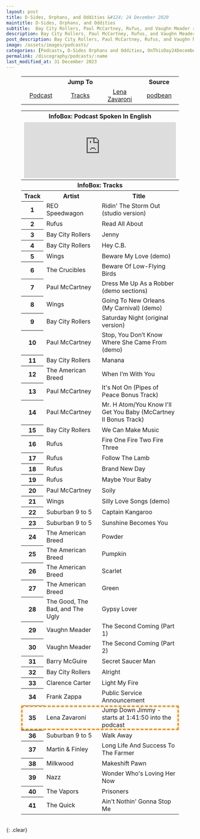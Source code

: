 ```yaml
---
layout: post
title: D-Sides, Orphans, and Oddities &#124; 24 December 2020
maintitle: D-Sides, Orphans, and Oddities
subtitle:  Bay City Rollers, Paul McCartney, Rufus, and Vaughn Meader rarities. It really sells itself
description: Bay City Rollers, Paul McCartney, Rufus, and Vaughn Meader rarities. It really sells itself.
post_description: Bay City Rollers, Paul McCartney, Rufus, and Vaughn Meader rarities. It really sells itself.
image: /assets/images/podcasts/
categories: [Podcasts, D-Sides Orphans and Oddities, OnThisDay24December]
permalink: /discography/podcasts/:name
last_modified_at: 31 December 2023
---
```


<figure class="fig3">
<table style="text-align:center;">
<tr><th colspan="3">Jump To</th><th>Source</th></tr>
<tr><td style="width:25%;"><a href="#infobox1">Podcast</a></td><td style="width:25%;"><a href="#infobox2">Tracks</a></td><td style="width:25%;"><a href="#lena">Lena Zavaroni</a></td><td style="width:25%;"><a class="external-link" href="https://dsides.podbean.com/e/who-was-vaughn-meader">podbean</a></td></tr>
</table>
</figure>

<figure class="fig3">
<table>
<tr id="infobox1"><th colspan="3">InfoBox: Podcast Spoken In English</th></tr>
<tr><td colspan="3"><iframe title="Bay City Rollers, Paul McCartney, Rufus, and Vaughn Meader rarities. It really sells itself." allowtransparency="true" height="150" width="100%" style="border: none; min-width: min(100%, 430px);" scrolling="no" data-name="pb-iframe-player" src="https://www.podbean.com/player-v2/?from=embed&i=se68m-f5c680-pb&share=1&download=1&fonts=Arial&skin=1&font-color=&rtl=0&logo_link=&btn-skin=7&size=150"></iframe></td></tr>
<tr id="infobox2" class="split"><th colspan="3">InfoBox: Tracks</th></tr>
<tr><th style="width:10%; text-align:center;">Track</th><th>Artist</th><th>Title</th></tr>
<tr><th style="width:10%; text-align:center;">1</th><td>REO Speedwagon</td><td>Ridin' The Storm Out (studio version)</td></tr>
<tr><th style="width:10%; text-align:center;">2</th><td>Rufus</td><td>Read All About</td></tr>
<tr><th style="width:10%; text-align:center;">3</th><td>Bay City Rollers</td><td>Jenny</td></tr>
<tr><th style="width:10%; text-align:center;">4</th><td>Bay City Rollers</td><td>Hey C.B.</td></tr>
<tr><th style="width:10%; text-align:center;">5</th><td>Wings</td><td>Beware My Love (demo)</td></tr>
<tr><th style="width:10%; text-align:center;">6</th><td>The Crucibles</td><td>Beware Of Low-Flying Birds</td></tr>
<tr><th style="width:10%; text-align:center;">7</th><td>Paul McCartney</td><td>Dress Me Up As a Robber (demo sections)</td></tr>
<tr><th style="width:10%; text-align:center;">8</th><td>Wings</td><td>Going To New Orleans (My Carnival) (demo)</td></tr>
<tr><th style="width:10%; text-align:center;">9</th><td>Bay City Rollers</td><td>Saturday Night (original version)</td></tr>
<tr><th style="width:10%; text-align:center;">10</th><td>Paul McCartney</td><td>Stop, You Don’t Know Where She Came From (demo)</td></tr>
<tr><th style="width:10%; text-align:center;">11</th><td>Bay City Rollers</td><td>Manana</td></tr>
<tr><th style="width:10%; text-align:center;">12</th><td>The American Breed</td><td>When I’m With You</td></tr>
<tr><th style="width:10%; text-align:center;">13</th><td>Paul McCartney</td><td>It's Not On (Pipes of Peace Bonus Track)</td></tr>
<tr><th style="width:10%; text-align:center;">14</th><td>Paul McCartney</td><td>Mr. H Atom/You Know I'll Get You Baby (McCartney II Bonus Track)</td></tr>
<tr><th style="width:10%; text-align:center;">15</th><td>Bay City Rollers</td><td>We Can Make Music</td></tr>
<tr><th style="width:10%; text-align:center;">16</th><td>Rufus</td><td>Fire One Fire Two Fire Three</td></tr>
<tr><th style="width:10%; text-align:center;">17</th><td>Rufus</td><td>Follow The Lamb</td></tr>
<tr><th style="width:10%; text-align:center;">18</th><td>Rufus</td><td>Brand New Day</td></tr>
<tr><th style="width:10%; text-align:center;">19</th><td>Rufus</td><td>Maybe Your Baby</td></tr>
<tr><th style="width:10%; text-align:center;">20</th><td>Paul McCartney</td><td>Soily</td></tr>
<tr><th style="width:10%; text-align:center;">21</th><td>Wings</td><td>Silly Love Songs (demo)</td></tr>
<tr><th style="width:10%; text-align:center;">22</th><td>Suburban 9 to 5</td><td>Captain Kangaroo</td></tr>
<tr><th style="width:10%; text-align:center;">23</th><td>Suburban 9 to 5</td><td>Sunshine Becomes You</td></tr>
<tr><th style="width:10%; text-align:center;">24</th><td>The American Breed</td><td>Powder</td></tr>
<tr><th style="width:10%; text-align:center;">25</th><td>The American Breed</td><td>Pumpkin</td></tr>
<tr><th style="width:10%; text-align:center;">26</th><td>The American Breed</td><td>Scarlet</td></tr>
<tr><th style="width:10%; text-align:center;">27</th><td>The American Breed</td><td>Green</td></tr>
<tr class="whitespace"><th style="width:10%; text-align:center;">28</th><td>The Good, The Bad, and
 The Ugly</td><td>Gypsy Lover</td></tr>
<tr><th style="width:10%; text-align:center;">29</th><td>Vaughn Meader</td><td>The Second Coming (Part 1)</td></tr>
<tr><th style="width:10%; text-align:center;">30</th><td>Vaughn Meader</td><td>The Second Coming (Part 2)</td></tr>
<tr><th style="width:10%; text-align:center;">31</th><td>Barry McGuire</td><td>Secret Saucer Man</td></tr>
<tr><th style="width:10%; text-align:center;">32</th><td>Bay City Rollers</td><td>Alright</td></tr>
<tr><th style="width:10%; text-align:center;">33</th><td>Clarence Carter</td><td>Light My Fire</td></tr>
<tr><th style="width:10%; text-align:center;">34</th><td>Frank Zappa</td><td>Public Service Announcement</td></tr>
<tr id="lena" style="outline: 4px dashed darkorange; outline-offset: -4px;"><th style="width:10%; text-align:center;">35</th><td>Lena Zavaroni</td><td>Jump Down Jimmy - starts at 1:41:50 into the podcast</td></tr>
<tr><th style="width:10%; text-align:center;">36</th><td>Suburban 9 to 5</td><td>Walk Away</td></tr>
<tr><th style="width:10%; text-align:center;">37</th><td>Martin & Finley</td><td>Long Life And Success To The Farmer</td></tr>
<tr><th style="width:10%; text-align:center;">38</th><td>Milkwood</td><td>Makeshift Pawn</td></tr>
<tr><th style="width:10%; text-align:center;">39</th><td>Nazz</td><td>Wonder Who's Loving Her Now</td></tr>
<tr><th style="width:10%; text-align:center;">40</th><td>The Vapors</td><td>Prisoners</td></tr>
<tr><th style="width:10%; text-align:center;">41</th><td>The Quick</td><td>Ain't Nothin' Gonna Stop Me</td></tr>
</table>
</figure>

<br />{: .clear}

<style>
#infobox2 {scroll-margin-top: -3px;}
</style>

